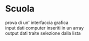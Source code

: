 # Scuola

prova di un' interfaccia grafica                                                                                           
input dati computer inseriti in un array                                                                
output dati traite selezione dalla lista                                        
